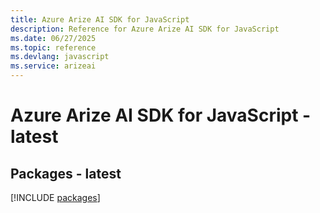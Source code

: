 ```yaml
---
title: Azure Arize AI SDK for JavaScript
description: Reference for Azure Arize AI SDK for JavaScript
ms.date: 06/27/2025
ms.topic: reference
ms.devlang: javascript
ms.service: arizeai
---
```

# Azure Arize AI SDK for JavaScript - latest
## Packages - latest
[!INCLUDE [packages](arize-ai-index.md)]